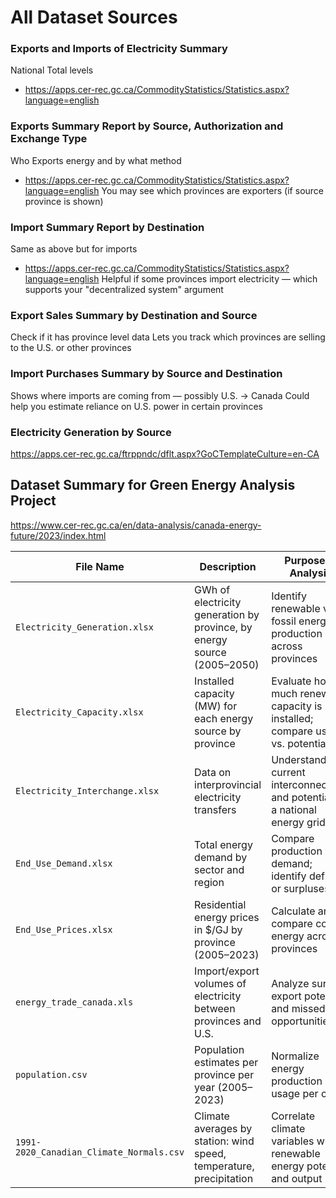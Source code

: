 # All Dataset Sources

### Exports and Imports of Electricity Summary
National Total levels 

- https://apps.cer-rec.gc.ca/CommodityStatistics/Statistics.aspx?language=english

### Exports Summary Report by Source, Authorization and Exchange Type
Who Exports energy and by what method 
- https://apps.cer-rec.gc.ca/CommodityStatistics/Statistics.aspx?language=english
You may see which provinces are exporters (if source province is shown)

###  Import Summary Report by Destination
Same as above but for imports
- https://apps.cer-rec.gc.ca/CommodityStatistics/Statistics.aspx?language=english
Helpful if some provinces import electricity — which supports your "decentralized system" argument

###  Export Sales Summary by Destination and Source
Check if it has province level data
 Lets you track which provinces are selling to the U.S. or other provinces


### Import Purchases Summary by Source and Destination
Shows where imports are coming from — possibly U.S. → Canada
Could help you estimate reliance on U.S. power in certain provinces



### Electricity Generation by Source 
https://apps.cer-rec.gc.ca/ftrppndc/dflt.aspx?GoCTemplateCulture=en-CA


## Dataset Summary for Green Energy Analysis Project

https://www.cer-rec.gc.ca/en/data-analysis/canada-energy-future/2023/index.html

| File Name                         | Description                                                                 | Purpose in Analysis                                                                 |
|----------------------------------|-----------------------------------------------------------------------------|--------------------------------------------------------------------------------------|
| `Electricity_Generation.xlsx`    | GWh of electricity generation by province, by energy source (2005–2050)    | Identify renewable vs. fossil energy production across provinces                    |
| `Electricity_Capacity.xlsx`      | Installed capacity (MW) for each energy source by province                 | Evaluate how much renewable capacity is installed; compare usage vs. potential       |
| `Electricity_Interchange.xlsx`   | Data on interprovincial electricity transfers                               | Understand current interconnectivity and potential for a national energy grid       |
| `End_Use_Demand.xlsx`            | Total energy demand by sector and region                                    | Compare production vs. demand; identify deficits or surpluses                       |
| `End_Use_Prices.xlsx`            | Residential energy prices in $/GJ by province (2005–2023)                   | Calculate and compare cost of energy across provinces                               |
| `energy_trade_canada.xls`        | Import/export volumes of electricity between provinces and U.S.            | Analyze surplus, export potential, and missed opportunities                         |
| `population.csv`                 | Population estimates per province per year (2005–2023)                      | Normalize energy production and usage per capita                                    |
| `1991-2020_Canadian_Climate_Normals.csv` | Climate averages by station: wind speed, temperature, precipitation   | Correlate climate variables with renewable energy potential and output              |

